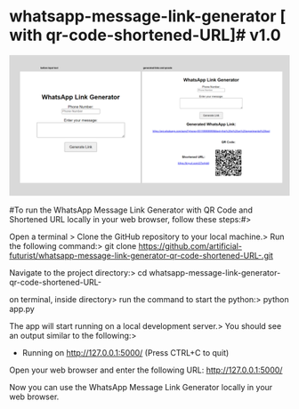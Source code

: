﻿# whatsapp-message-link-generator [ with qr-code-shortened-URL]#  v1.0

![Web UI Screenshot](web-ui-v1/web-ui-v1.png)



#To run the WhatsApp Message Link Generator with QR Code and Shortened URL locally in your web browser, follow these steps:#>


Open a terminal >
Clone the GitHub repository to your local machine.> 
Run the following command:>
git clone https://github.com/artificial-futurist/whatsapp-message-link-generator-qr-code-shortened-URL-.git
>

Navigate to the project directory:>
cd whatsapp-message-link-generator-qr-code-shortened-URL-

on terminal, inside directory>
run the command to start the python:>
python app.py
>
The app will start running on a local development server.>
You should see an output similar to the following:>
* Running on http://127.0.0.1:5000/ (Press CTRL+C to quit)
>
Open your web browser and enter the following URL: http://127.0.0.1:5000/
>
Now you can use the WhatsApp Message Link Generator locally in your web browser.
>

